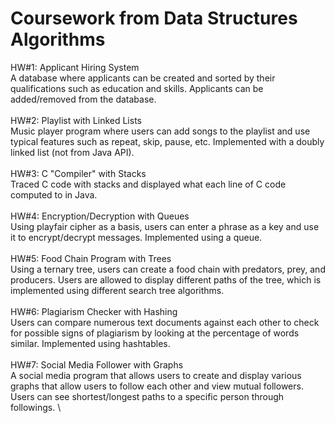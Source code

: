 # Coursework from Data Structures Algorithms 
HW#1: Applicant Hiring System \
A database where applicants can be created and sorted by their qualifications such as education and skills. Applicants can be added/removed from the database. \
\
HW#2: Playlist with Linked Lists \
Music player program where users can add songs to the playlist and use typical features such as repeat, skip, pause, etc. Implemented with a doubly linked list (not from Java API). \
\
HW#3: C "Compiler" with Stacks \
Traced C code with stacks and displayed what each line of C code computed to in Java. \
\
HW#4: Encryption/Decryption with Queues \
Using playfair cipher as a basis, users can enter a phrase as a key and use it to encrypt/decrypt messages. Implemented using a queue. \
\
HW#5: Food Chain Program with Trees \
Using a ternary tree, users can create a food chain with predators, prey, and producers. Users are allowed to display different paths of the tree, which is implemented using different search tree algorithms. \
\
HW#6: Plagiarism Checker with Hashing \
Users can compare numerous text documents against each other to check for possible signs of plagiarism by looking at the percentage of words similar. Implemented using hashtables. \
\
HW#7: Social Media Follower with Graphs \
A social media program that allows users to create and display various graphs that allow users to follow each other and view mutual followers. Users can see shortest/longest paths to a specific person through followings. \

